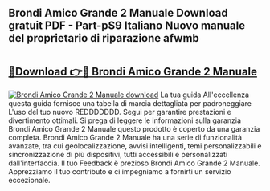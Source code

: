## Brondi Amico Grande 2 Manuale Download gratuit PDF - Part-pS9 Italiano Nuovo manuale del proprietario di riparazione afwmb

# <h2><a href="http://dfbpdr.blite.top/?on=Brondi+Amico+Grande+2+Manuale">🔗Download 👉🔴 Brondi Amico Grande 2 Manuale</a></h2>

[![Brondi Amico Grande 2 Manuale download](https://i.imgur.com/lujVjoI.png)](http://dfbpdr.blite.top/?on=Brondi+Amico+Grande+2+Manuale)
La tua guida All'eccellenza questa guida fornisce una tabella di marcia dettagliata per padroneggiare L'uso del tuo nuovo REDDDDDDD. Segui per garantire prestazioni e divertimento ottimali. Si prega di leggere le informazioni sulla garanzia Brondi Amico Grande 2 Manuale questo prodotto è coperto da una garanzia completa. Brondi Amico Grande 2 Manuale ha una serie di funzionalità avanzate, tra cui geolocalizzazione, avvisi intelligenti, temi personalizzabili e sincronizzazione di più dispositivi, tutti accessibili e personalizzati dall'interfaccia. Il tuo Feedback è prezioso Brondi Amico Grande 2 Manuale. Apprezziamo il tuo contributo e ci impegniamo a fornirti un servizio eccezionale.
